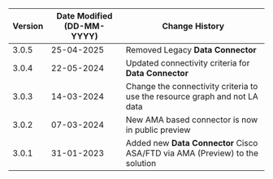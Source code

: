 | **Version** | **Date Modified (DD-MM-YYYY)** | **Change History**                                                           |
|-------------|--------------------------------|------------------------------------------------------------------------------|
| 3.0.5       | 25-04-2025                     | Removed Legacy **Data Connector**   					  					  |
| 3.0.4       | 22-05-2024                     | Updated connectivity criteria for **Data Connector**   					  |
| 3.0.3       | 14-03-2024                     | Change the connectivity criteria to use the resource graph and not LA data   |
| 3.0.2       | 07-03-2024                     | New AMA based connector is now in public preview							  |
| 3.0.1       | 31-01-2023                     | Added new **Data Connector** Cisco ASA/FTD via AMA (Preview) to the solution |  